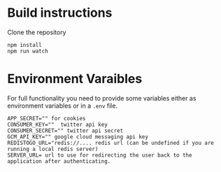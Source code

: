 # Build instructions

Clone the repository

```
npm install
npm run watch
```

# Environment Varaibles

For full functionality you need to provide some variables either as environment variables or in a `.env` file.

```
APP_SECRET="" for cookies
CONSUMER_KEY=""  twitter api key
CONSUMER_SECRET="" twitter api secret
GCM_API_KEY="" google cloud messaging api key
REDISTOGO_URL="redis://.... redis url (can be undefined if you are running a local redis server)
SERVER_URL= url to use for redirecting the user back to the application after authenticating.
```
